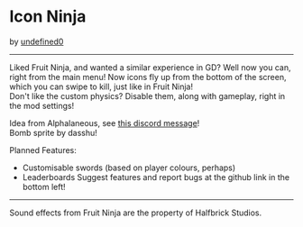 # Icon Ninja
by [undefined0](user:13351341)

---

Liked Fruit Ninja, and wanted a similar experience in GD? Well now you can, right from the main menu! Now icons fly up from the bottom of the screen, which you can swipe to kill, just like in Fruit Ninja! \
Don't like the custom physics? Disable them, along with gameplay, right in the mod settings!

Idea from Alphalaneous, see [this discord message](https://discord.com/channels/911701438269386882/911702535373475870/1303111747539963905)! \
Bomb sprite by dasshu!

Planned Features:
- Customisable swords (based on player colours, perhaps)
- Leaderboards
Suggest features and report bugs at the github link in the bottom left!

---

Sound effects from Fruit Ninja are the property of Halfbrick Studios.